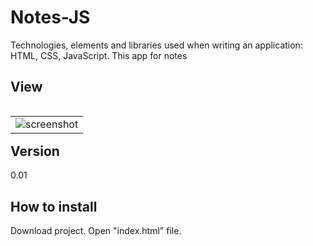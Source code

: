 # Notes-JS

Technologies, elements and libraries used when writing an application:
HTML, CSS, JavaScript.
This app for notes

## View
<table align="left" width="100%">
  <tbody>
    <tr>
      <td colspan="1"> <img src="./screenshot.jpg" alt="screenshot"/> </td>
  </tbody>
</table>

## Version
0.01

## How to install
Download project. Open "index.html" file.
